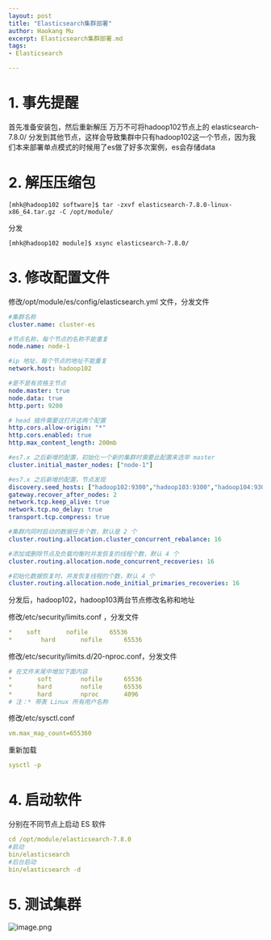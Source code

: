 ```yaml
---
layout: post
title: "Elasticsearch集群部署"
author: Haokang Mu
excerpt: Elasticsearch集群部署.md
tags:
- Elasticsearch

---
```


# 1. 事先提醒
首先准备安装包，然后重新解压
万万不可将hadoop102节点上的 elasticsearch-7.8.0/ 分发到其他节点，这样会导致集群中只有hadoop102这一个节点，因为我们本来部署单点模式的时候用了es做了好多次案例，es会存储data

# 2. 解压压缩包
```shell
[mhk@hadoop102 software]$ tar -zxvf elasticsearch-7.8.0-linux-x86_64.tar.gz -C /opt/module/
```
分发
```shell
[mhk@hadoop102 module]$ xsync elasticsearch-7.8.0/
```
# 3. 修改配置文件
修改/opt/module/es/config/elasticsearch.yml 文件，分发文件
```yaml
#集群名称
cluster.name: cluster-es

#节点名称，每个节点的名称不能重复
node.name: node-1

#ip 地址，每个节点的地址不能重复
network.host: hadoop102

#是不是有资格主节点
node.master: true
node.data: true
http.port: 9200

# head 插件需要这打开这两个配置
http.cors.allow-origin: "*"
http.cors.enabled: true
http.max_content_length: 200mb

#es7.x 之后新增的配置，初始化一个新的集群时需要此配置来选举 master
cluster.initial_master_nodes: ["node-1"]

#es7.x 之后新增的配置，节点发现
discovery.seed_hosts: ["hadoop102:9300","hadoop103:9300","hadoop104:9300"]
gateway.recover_after_nodes: 2
network.tcp.keep_alive: true
network.tcp.no_delay: true
transport.tcp.compress: true

#集群内同时启动的数据任务个数，默认是 2 个
cluster.routing.allocation.cluster_concurrent_rebalance: 16

#添加或删除节点及负载均衡时并发恢复的线程个数，默认 4 个
cluster.routing.allocation.node_concurrent_recoveries: 16

#初始化数据恢复时，并发恢复线程的个数，默认 4 个
cluster.routing.allocation.node_initial_primaries_recoveries: 16
```
分发后，hadoop102，hadoop103两台节点修改名称和地址


修改/etc/security/limits.conf ，分发文件
```yaml
* 	 soft 		nofile 		65536
*		 hard 		nofile 		65536
```

修改/etc/security/limits.d/20-nproc.conf，分发文件
```yaml
# 在文件末尾中增加下面内容
* 		soft 		nofile 		65536
* 		hard 		nofile 		65536
* 		hard 		nproc 		4096
# 注：* 带表 Linux 所有用户名称
```

修改/etc/sysctl.conf
```yaml
vm.max_map_count=655360
```

重新加载 
```yaml
sysctl -p 
```
# 
# 4. 启动软件 
分别在不同节点上启动 ES 软件
```yaml
cd /opt/module/elasticsearch-7.8.0
#启动
bin/elasticsearch
#后台启动
bin/elasticsearch -d
```

# 5. 测试集群
![image.png](https://cdn.nlark.com/yuque/0/2022/png/25452040/1650243878054-0039055f-bd88-4d08-8b2c-7687ec90c273.png#clientId=u460153c8-e799-4&crop=0&crop=0&crop=1&crop=1&from=paste&height=447&id=u817cff25&margin=%5Bobject%20Object%5D&name=image.png&originHeight=447&originWidth=855&originalType=binary&ratio=1&rotation=0&showTitle=false&size=102908&status=done&style=none&taskId=u63a951be-61d3-4bb8-8950-10f9933b849&title=&width=855)
